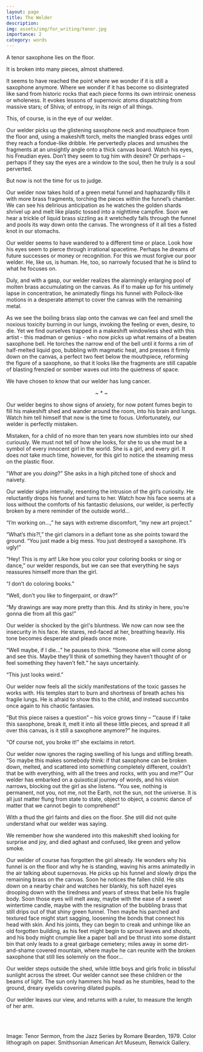 ```yaml
---
layout: page
title: The Welder
description: 
img: assets/img/for_writing/tenor.jpg
importance: 2
category: words
---
```


A tenor saxophone lies on the floor.

It is broken into many pieces, almost shattered.

It seems to have reached the point where we wonder if it is still a saxophone anymore. Where we wonder if it has become so disintegrated like sand from historic rocks that each piece forms its own intrinsic oneness or wholeness. It evokes lessons of supernovic atoms dispatching from massive stars; of Shiva; of entropy, in its reign of all things.

This, of course, is in the eye of our welder.

Our welder picks up the glistening saxophone neck and mouthpiece from the floor and, using a makeshift torch, melts the mangled brass edges until they reach a fondue-like dribble. He pervertedly places and smushes the fragments at an unsightly angle onto a thick canvas board. Watch his eyes, his Freudian eyes. Don’t they seem to tug him with desire? Or perhaps – perhaps if they say the eyes are a window to the soul, then he truly is a soul perverted. 

But now is not the time for us to judge.

Our welder now takes hold of a green metal funnel and haphazardly fills it with more brass fragments, torching the pieces within the funnel’s chamber. We can see his delirious anticipation as he watches the golden shards shrivel up and melt like plastic tossed into a nighttime campfire. Soon we hear a trickle of liquid brass sizzling as it wretchedly falls through the funnel and pools its way down onto the canvas. The wrongness of it all ties a fisted knot in our stomachs.

Our welder seems to have wandered to a different time or place. Look how his eyes seem to pierce through irrational spacetime. Perhaps he dreams of future successes or money or recognition. For this we must forgive our poor welder. He, like us, is human. He, too, so narrowly focused that he is blind to what he focuses on.

Duly, and with a gasp, our welder realizes the alarmingly enlarging pool of molten brass accumulating on the canvas. As if to make up for his untimely lapse in concentration, he animatedly flings his funnel with Pollock-like motions in a desperate attempt to cover the canvas with the remaining metal.

As we see the boiling brass slap onto the canvas we can feel and smell the noxious toxicity burning in our lungs, invoking the feeling or even, desire, to die. Yet we find ourselves trapped in a makeshift windowless shed with this artist - this madman or genius - who now picks up what remains of a beaten saxophone bell. He torches the narrow end of the bell until it forms a rim of half-melted liquid goo, bubbling with magmatic heat, and presses it firmly down on the canvas, a perfect two feet below the mouthpiece, reforming the figure of a saxophone, so that it looks like the fragments are still capable of blasting frenzied or somber waves out into the quietness of space.
	
We have chosen to know that our welder has lung cancer.

<p><center> ~ * ~ </center></p>

Our welder begins to show signs of anxiety, for now potent fumes begin to fill his makeshift shed and wander around the room, into his brain and lungs. Watch him tell himself that now is the time to focus. Unfortunately, our welder is perfectly mistaken.

Mistaken, for a child of no more than ten years now stumbles into our shed curiously. We must not tell of how she looks, for she to us she must be a symbol of every innocent girl in the world. She is a girl, and every girl. It does not take much time, however, for this girl to notice the steaming mess on the plastic floor.

“*What* are you *doing*?” She asks in a high pitched tone of shock and naivety.

Our welder sighs internally, resenting the intrusion of the girl’s curiosity. He reluctantly drops his funnel and turns to her. Watch how his face seems at a loss without the comforts of his fantastic delusions, our welder, is perfectly broken by a mere reminder of the outside world... 

“I’m working on…,” he says with extreme discomfort, “my new art project.”

“What’s *this?!*,” the girl clamors in a defiant tone as she points toward the ground. “You just made a big mess. You just destroyed a saxophone. It’s ugly!”

“Hey! This is my art! Like how you color your coloring books or sing or dance,” our welder responds, but we can see that everything he says reassures himself more than the girl.

“*I* don’t do coloring books.”

“Well, don’t you like to fingerpaint, or draw?”

“My drawings are way more pretty than this. And its stinky in here, you’re gonna die from all this gas!”

Our welder is shocked by the girl's bluntness. We now can now see the insecurity in his face. He stares, red-faced at her, breathing heavily. His tone becomes desperate and pleads once more. 

“Well maybe, if I die...” he pauses to think. “Someone else will come along and see this. Maybe they’ll think of something they haven’t thought of or feel something they haven’t felt.” he says uncertainly. 

“This just looks weird.”

Our welder now feels all the sickly manifestations of the toxic gasses he works with. His temples start to burn and shortness of breath aches his fragile lungs. He is afraid to show this to the child, and instead succumbs once again to his chaotic fantasies.

“But this piece raises a question” – his voice grows tinny – “’cause if I take this saxophone, break it, melt it into all these little pieces, and spread it all over this canvas, is it still a saxophone anymore?” he inquires.

“Of course not, you broke it!” she exclaims in retort.

Our welder now ignores the raging swelling of his lungs and stifling breath. “So maybe this makes somebody think: if that saxophone can be broken down, melted, and scattered into something completely different, couldn’t that be with everything, with all the trees and rocks, with you and me?” Our welder has embarked on a quixotical journey of words, and his vision narrows, blocking out the girl as she listens. “You see, nothing is permanent, not you, not me, not the Earth, not the sun, not the universe. It is all just matter flung from state to state, object to object, a cosmic dance of matter that we cannot begin to comprehend!”

With a thud the girl faints and dies on the floor. She still did not quite understand what our welder was saying. 

We remember how she wandered into this makeshift shed looking for surprise and joy, and died aghast and confused, like green and yellow smoke.

Our welder of course has forgotten the girl already. He wonders why his funnel is on the floor and why he is standing, waving his arms animatedly in the air talking about supernovas. He picks up his funnel and slowly drips the remaining brass on the canvas. Soon he notices the fallen child. He sits down on a nearby chair and watches her blankly, his soft hazel eyes drooping down with the tiredness and years of stress that belie his fragile body. Soon those eyes will melt away, maybe with the ease of a sweet wintertime candle, maybe with the resignation of the bubbling brass that still drips out of that shiny green funnel. Then maybe his parched and textured face might start sagging, loosening the bonds that connect his head with skin. And his joints, they can begin to creak and unhinge like an old forgotten building, as his feet might begin to sprout leaves and shoots, and his body might crumple like a paper ball and be thrust into some distant bin that only leads to a great garbage cemetery; miles away in some dirt-and-shame covered mountain, where maybe he can reunite with the broken saxophone that still lies solemnly on the floor...

Our welder steps outside the shed, while little boys and girls frolic in blissful sunlight across the street. Our welder cannot see these children or the beams of light. The sun only hammers his head as he stumbles, head to the ground, dreary eyelids covering dilated pupils.

Our welder leaves our view, and returns with a ruler, to measure the length of her arm.


<br/><br/>

Image: Tenor Sermon, from the Jazz Series by Romare Bearden, 1979. Color lithograph on paper. Smithsonian American Art Museum, Renwick Gallery.